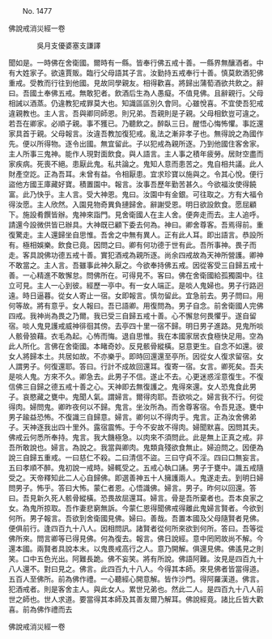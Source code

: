 ﻿　　No. 1477

佛說戒消災經一卷

　　　　吳月支優婆塞支謙譯


聞如是。一時佛在舍衛國。爾時有一縣。皆奉行佛五戒十善。一縣界無釀酒者。中有大姓家子。欲遠賈販。臨行父母語其子言。汝勤持五戒奉行十善。慎莫飲酒犯佛重戒。受教而行往到他國。見故同學親友。相得歡喜。將歸出蒲萄酒欲共飲之。辭曰。吾國土奉佛五戒。無敢犯者。飲酒后生為人愚癡。不值見佛。且辭親行。父母相誡以酒蒸。仍違教犯戒罪莫大也。知識區區別久會同。心雖悅喜。不宜使吾犯戒違親教也。主人言。吾與卿同師恩。則兄弟。吾親則是子親。父母相欽豈可違之。若吾在卿家。必順子親。事不獲已。乃聽飲之。醉臥三日。醒悟心悔怖懼。事訖還家具首于親。父母報言。汝違吾教加復犯戒。亂法之漸非孝子也。無得說之為國作先。便以所得物。逐令出國。無宜留此。子以犯戒為親所逐。乃到他國住客舍家。主人所事三鬼神。能作人現對面飲食。與人語言。主人事之積年疲勞。居財空盡而家疾病。死喪不絕。患厭此鬼。私共論之。鬼知人意而患苦之。鬼自相共議。此人財產空訖。正為吾耳。未曾有益。令相厭患。宜求珍寶以施與之。令其心悅。便行盜他方國王庫藏好寶。積置園中。報言。汝事吾歷年勤苦甚久。今欲福汝使得饒富。此乃快乎。主人言。受大神恩。鬼曰。汝園中有金銀。可往取之。方有大福令得汝愿。主人欣然。入園見物奇異負摙歸舍。辭謝受恩。明日欲設飲食。愿屈顧下。施設肴饌皆辦。鬼神來詣門。見舍衛國人在主人舍。便奔走而去。主人追呼。請還今設微供皆已辦具。大神既已顧下委去何為。神曰。卿舍尊客。吾焉得前。重復驚走。主人還歸坐自思惟。吾舍之中無有異人。正有此人耳。即出語言。恭設所有。極相娛樂。飲食已竟。因問之曰。卿有何功德于世有此。吾所事神。畏子而走。客具說佛功德五戒十善。實犯酒戒為親所逐。尚余四戒故為天神所營護。卿神不敢當之。主人言。吾雖事此神久厭之。今欲奉持佛五戒。因從客受三自歸五戒十善。一心精進不敢懈怠。問佛所在。可得見不。客曰。佛在舍衛國給孤獨園中。往立可見。主人一心到彼。經歷一亭中。有一女人端正。是啖人鬼婦也。男子行路迥遠。時日逼暮。從女人寄止一宿。女即報言。慎勿留此。宜急前去。男子問曰。用何等故。將有意乎。女人報曰。吾已語卿。用復問為。男子自念。前舍衛國人完佛四戒。我神尚為畏之乃爾。我已受三自歸五戒十善。心不懈怠何畏懼乎。遂自留宿。啖人鬼見護戒威神徘徊其傍。去亭四十里一宿不歸。明日男子進路。見鬼所啖人骸骨狼藉。衣毛為起。心怖而悔。退自思惟。我在本國家居衣食極快足用。空為此人所化。言佛在舍衛國。本睹奇妙。反見骸骨縱橫。惡意更生。自念不如還。彼女人將歸本土。共居如故。不亦樂乎。即時回還還至亭所。因從女人復求留宿。女人謂男子。何復還耶。答曰。行計不成故回還耳。復寄一宿。女言。卿死矣。吾夫是啖人鬼。方來不久。卿急去。此男子不信。遂止不去。心更迷惑淫意復生。不復信佛三自歸之德五戒十善之心。天神即去無復護之。鬼得來還。女人恐鬼食此男子。哀愍藏之甕中。鬼聞人氣。謂婦言。爾得肉耶。吾欲啖之。婦言我不行。何從得肉。婦問鬼。卿昨夜何以不歸。鬼言。坐汝所為。而舍尊客宿。令吾見逐。甕中男子踰益恐怖。不復識三自歸意。婦言。卿何以不得肉乎。鬼言。正為汝舍佛弟子。天神逐我出四十里外。露宿震怖。于今不安故不得肉。婦聞默喜。因問其夫。佛戒云何悉所奉持。鬼言。我大饑極急。以肉來不須問此。此是無上正真之戒。非吾所敢說也。婦言。為說之。我當與卿肉。鬼類貪殘欲食無止。婦迫問之。因便為說三自歸五重戒。一曰慈仁不殺。二曰清信不盜。三曰守貞不淫。四曰口無妄言。五曰孝順不醉。鬼初說一戒時。婦輒受之。五戒心執口誦。男子于甕中。識五戒隨受之。天帝釋知此二人心自歸佛。即選善神五十人擁護兩人。鬼遂走去。到明日婦問男子。怖乎。答曰大怖。蒙仁者恩。心悟識佛。婦言。男子。昨何以回還。答曰。吾見新久死人骸骨縱橫。恐畏故屈還耳。婦言。骨是吾所棄者也。吾本良家之女。為鬼所掠取。吾作妻悲窮無訴。今蒙仁恩得聞佛戒得離此鬼婦言賢者。今欲到何所。男子報言。吾欲到舍衛國見佛。婦曰。善哉。吾置本國及父母隨賢者見佛。便俱前行。逢四百九十八人。因相問訊。諸賢者從何所來欲到何所。答曰。吾等從佛所來。問言卿等已得見佛。何為復去。報言。佛日說經。意中罔罔故尚不解。今還本國。兩賢者具說本末。以鬼畏戒高行之人。意乃開解。俱還見佛。佛遙見之則笑。口中五色光出。阿難長跪。佛不妄笑。將有所說。佛語阿難。汝見是四百九十八人還不。對曰見之。佛言。此四百九十八人。今得其本師。來見佛者皆當得道。五百人至佛所。前為佛作禮。一心聽經心開意解。皆作沙門。得阿羅漢道。佛言。犯酒戒者。則是客舍主人。與此女人。累世兄弟也。然此二人。是四百九十八人前世之師也。世人求道。要當得其本師及其善友爾乃解耳。佛說經竟。諸比丘皆大歡喜。前為佛作禮而去

佛說戒消災經一卷
